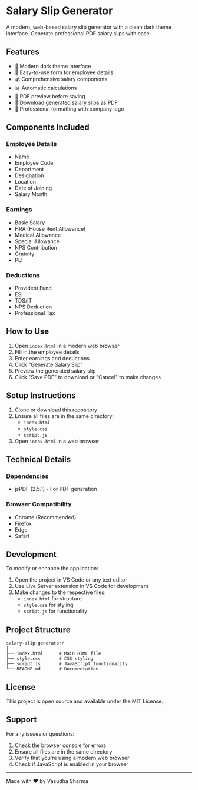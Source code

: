  # Salary Slip Generator

A modern, web-based salary slip generator with a clean dark theme interface. Generate professional PDF salary slips with ease.



## Features

- 🌙 Modern dark theme interface
- 📝 Easy-to-use form for employee details
- 💰 Comprehensive salary components
- 📊 Automatic calculations
- 👀 PDF preview before saving
- 💾 Download generated salary slips as PDF
- 🎨 Professional formatting with company logo

## Components Included

### Employee Details
- Name
- Employee Code
- Department
- Designation
- Location
- Date of Joining
- Salary Month

### Earnings
- Basic Salary
- HRA (House Rent Allowance)
- Medical Allowance
- Special Allowance
- NPS Contribution
- Gratuity
- PLI

### Deductions
- Provident Fund
- ESI
- TDS/IT
- NPS Deduction
- Professional Tax

## How to Use

1. Open `index.html` in a modern web browser
2. Fill in the employee details
3. Enter earnings and deductions
4. Click "Generate Salary Slip"
5. Preview the generated salary slip
6. Click "Save PDF" to download or "Cancel" to make changes

## Setup Instructions

1. Clone or download this repository
2. Ensure all files are in the same directory:
   - `index.html`
   - `style.css`
   - `script.js`
3. Open `index.html` in a web browser

## Technical Details

### Dependencies
- jsPDF (2.5.1) - For PDF generation

### Browser Compatibility
- Chrome (Recommended)
- Firefox
- Edge
- Safari

## Development

To modify or enhance the application:
1. Open the project in VS Code or any text editor
2. Use Live Server extension in VS Code for development
3. Make changes to the respective files:
   - `index.html` for structure
   - `style.css` for styling
   - `script.js` for functionality

## Project Structure

```
salary-slip-generator/
│
├── index.html      # Main HTML file
├── style.css       # CSS styling
├── script.js       # JavaScript functionality
└── README.md       # Documentation
```

## License

This project is open source and available under the MIT License.

## Support

For any issues or questions:
1. Check the browser console for errors
2. Ensure all files are in the same directory
3. Verify that you're using a modern web browser
4. Check if JavaScript is enabled in your browser

---

Made with ❤️ by Vasudha Sharma 

